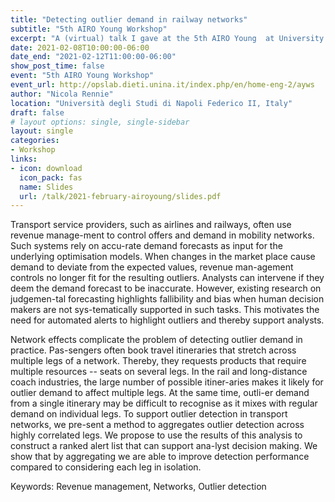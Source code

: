 ```yaml
---
title: "Detecting outlier demand in railway networks"
subtitle: "5th AIRO Young Workshop"
excerpt: "A (virtual) talk I gave at the 5th AIRO Young  at University of West Attica, Greece."
date: 2021-02-08T10:00:00-06:00
date_end: "2021-02-12T11:00:00-06:00"
show_post_time: false
event: "5th AIRO Young Workshop"
event_url: http://opslab.dieti.unina.it/index.php/en/home-eng-2/ayws
author: "Nicola Rennie"
location: "Università degli Studi di Napoli Federico II, Italy"
draft: false
# layout options: single, single-sidebar
layout: single
categories:
- Workshop
links:
- icon: download
  icon_pack: fas
  name: Slides
  url: /talk/2021-february-airoyoung/slides.pdf
---
```


Transport service providers, such as airlines and railways, often use revenue manage-ment to control offers and demand in mobility networks. Such systems rely on accu-rate demand forecasts as input for the underlying optimisation models. When changes in the market place cause demand to deviate from the expected values, revenue man-agement controls no longer fit for the resulting outliers. Analysts can intervene if they deem the demand forecast to be inaccurate. However, existing research on judgemen-tal forecasting highlights fallibility and bias when human decision makers are not sys-tematically supported in such tasks. This motivates the need for automated alerts to highlight outliers and thereby support analysts. 

Network effects complicate the problem of detecting outlier demand in practice. Pas-sengers often book travel itineraries that stretch across multiple legs of a network. Thereby, they requests products that require multiple resources -- seats on several legs. In the rail and long-distance coach industries, the large number of possible itiner-aries makes it likely for outlier demand to affect multiple legs. At the same time, outli-er demand from a single itinerary may be difficult to recognise as it mixes with regular demand on individual legs. To support outlier detection in transport networks, we pre-sent a method to aggregates outlier detection across highly correlated legs. We propose to use the results of this analysis to construct a ranked alert list that can support ana-lyst decision making. We show that by aggregating we are able to improve detection performance compared to considering each leg in isolation. 

Keywords: Revenue management, Networks, Outlier detection
